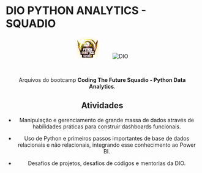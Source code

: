 # DIO PYTHON ANALYTICS - SQUADIO

<div align="center">
<img src = "Analise-de-Dados-PowerBI/img/logo.png" width=60 alt = "Dio-Squadio"> 
&nbsp &nbsp &nbsp &nbsp
<img src="https://hermes.digitalinnovation.one/assets/diome/logo-minimized.png" width=60 alt = "DIO">

&nbsp;
&nbsp;
&nbsp;

Arquivos do bootcamp **Coding The Future Squadio - Python Data Analytics**.

## Atividades

- Manipulação e gerenciamento de grande massa de dados através de habilidades práticas para construir dashboards funcionais.

- Uso de Python e primeiros passos importantes de base de dados relacionais e não relacionais, integrando esse conhecimento ao Power BI.

- Desafios de projetos, desafios de códigos e mentorias da DIO.

